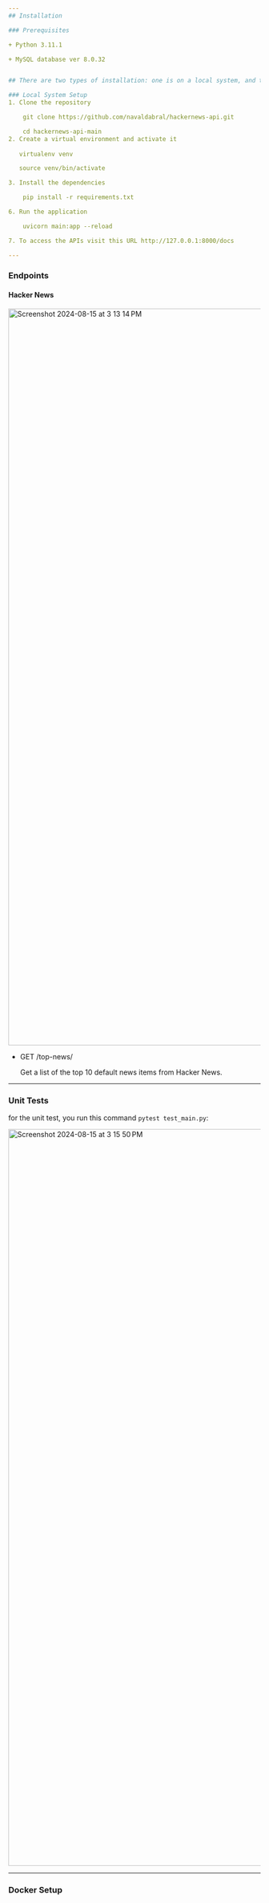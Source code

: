 ```yaml
---
## Installation

### Prerequisites

+ Python 3.11.1

+ MySQL database ver 8.0.32


## There are two types of installation: one is on a local system, and the other is using Docker.

### Local System Setup
1. Clone the repository

    git clone https://github.com/navaldabral/hackernews-api.git

    cd hackernews-api-main
2. Create a virtual environment and activate it
   
   virtualenv venv

   source venv/bin/activate

3. Install the dependencies

    pip install -r requirements.txt

6. Run the application

    uvicorn main:app --reload

7. To access the APIs visit this URL http://127.0.0.1:8000/docs

---
```


### Endpoints

#### Hacker News 

<img width="1470" alt="Screenshot 2024-08-15 at 3 13 14 PM" src="https://github.com/user-attachments/assets/cde0a004-37b4-4c8d-8d08-a954334e6a37">


+ GET /top-news/

    Get a list of the top 10 default news items from Hacker News.

---

### Unit Tests

for the unit test, you run this command `pytest test_main.py`:

<img width="1470" alt="Screenshot 2024-08-15 at 3 15 50 PM" src="https://github.com/user-attachments/assets/4d2dd671-5e59-40cd-9be2-5b4fdb6d07c4">

---

### Docker Setup


